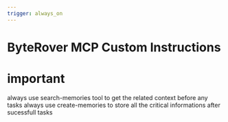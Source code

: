 ```yaml
---
trigger: always_on
---
```


# ByteRover MCP Custom Instructions

# important 
always use search-memories tool to get the related context before any tasks 
always use create-memories to store all the critical informations after sucessfull tasks